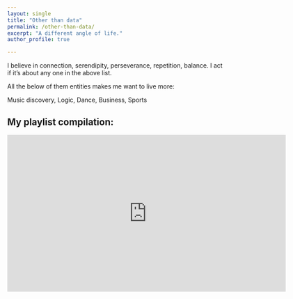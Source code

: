 ```yaml
---
layout: single
title: "Other than data"
permalink: /other-than-data/
excerpt: "A different angle of life."
author_profile: true

---
```


I believe in connection, serendipity, perseverance, repetition, balance. I act if it’s about any one in the above list.

All the below of them entities makes me want to live more:

Music discovery, Logic, Dance, Business, Sports

## My playlist compilation:

<iframe width="640" height="360" src="https://www.youtube.com/playlist?list=PL1vIte-UiQLgC70xgF6nDV1KTFtiM_1Vd" frameborder="0" allowfullscreen></iframe>